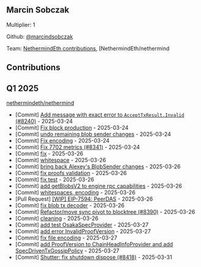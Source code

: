 
## Marcin Sobczak
Multiplier: 1

Github: [@marcindsobczak](https://github.com/marcindsobczak)

Team: [NethermindEth contributions](https://github.com/marcindsobczak?org=NethermindEth), [NethermindEth/nethermind

## Contributions

## Q1 2025

[nethermindeth/nethermind](https://github.com/nethermindeth/nethermind)
* [Commit] [Add message with exact error to `AcceptTxResult.Invalid` (#8240)](https://github.com/NethermindEth/nethermind/commit/3cbe1fbf286c3c83413af8591fa9d2be8ad0fc9c) - 2025-03-24
* [Commit] [Fix block production](https://github.com/NethermindEth/nethermind/commit/f29ddcd1ae8f92af7ca3423e72101ab80494487e) - 2025-03-24
* [Commit] [undo remaining blob sender changes](https://github.com/NethermindEth/nethermind/commit/9d7654822a89a467e37a534757feaecf67f963ec) - 2025-03-24
* [Commit] [Fix encoding](https://github.com/NethermindEth/nethermind/commit/a574a1c43ea7560d97823a276d3a6089ffd4fbd9) - 2025-03-24
* [Commit] [Fix 7702 metrics (#8341)](https://github.com/NethermindEth/nethermind/commit/ec1c1efa8821cd7261d3b26ca8b4771ffcaf3183) - 2025-03-24
* [Commit] [fix](https://github.com/NethermindEth/nethermind/commit/1442523f14f994e6afdda5ce8878be9214ba6c7a) - 2025-03-26
* [Commit] [whitespace](https://github.com/NethermindEth/nethermind/commit/5491fab7c685f87dd4a7655c80873bad35b33e61) - 2025-03-26
* [Commit] [bring back Alexey's BlobSender changes](https://github.com/NethermindEth/nethermind/commit/cdd36692a964ce22f9c0ff26a26e17903abbc8d6) - 2025-03-26
* [Commit] [fix proofs validation](https://github.com/NethermindEth/nethermind/commit/3267fe2ece3ed82b217b787f4addbec296ddc3c9) - 2025-03-26
* [Commit] [fix test](https://github.com/NethermindEth/nethermind/commit/aba1316f651970a864ee4c64833974b225452a85) - 2025-03-26
* [Commit] [add getBlobsV2 to engine rpc capabilities](https://github.com/NethermindEth/nethermind/commit/a2dcf32fe7f85db41610251a1741689d3089e62c) - 2025-03-26
* [Commit] [whitespaces, encoding](https://github.com/NethermindEth/nethermind/commit/215ad972338fcc5afd80b8263f1d4e111e88d38f) - 2025-03-26
* [Pull Request] [[WIP] EIP-7594: PeerDAS](https://github.com/NethermindEth/nethermind/pull/8417) - 2025-03-26
* [Commit] [fix blob tx decoder](https://github.com/NethermindEth/nethermind/commit/a1f003740125856d5c24cbeb52cf20aca8925461) - 2025-03-26
* [Commit] [Refactor/move sync pivot to blocktree (#8390)](https://github.com/NethermindEth/nethermind/commit/bd46958bad1b0282be4db6434a550a0020b95523) - 2025-03-26
* [Commit] [cleaning](https://github.com/NethermindEth/nethermind/commit/fbb5d617e422890c425e24a469018e2480e6e94a) - 2025-03-26
* [Commit] [add test OsakaSpecProvider](https://github.com/NethermindEth/nethermind/commit/8d7239954fb8df8286b216e56d3eafef54eb2ac8) - 2025-03-27
* [Commit] [add error InvalidProofVersion](https://github.com/NethermindEth/nethermind/commit/f52c9a24117e25adcd1ecc1a9fd5c27cc35ed336) - 2025-03-27
* [Commit] [fix file encoding](https://github.com/NethermindEth/nethermind/commit/abf7c8cd499f80f2f0ff69b73bcad846bf0e009d) - 2025-03-27
* [Commit] [add ProofVersion to ChainHeadInfoProvider and add SpecDrivenTxGossipPolicy](https://github.com/NethermindEth/nethermind/commit/ae4a58ab35a3f53e9b27c8c86123ced829878bce) - 2025-03-27
* [Commit] [Shutter: fix shutdown dispose (#8418)](https://github.com/NethermindEth/nethermind/commit/ca8afe50fb838315fef9c88659d86ac0555075e3) - 2025-03-31
